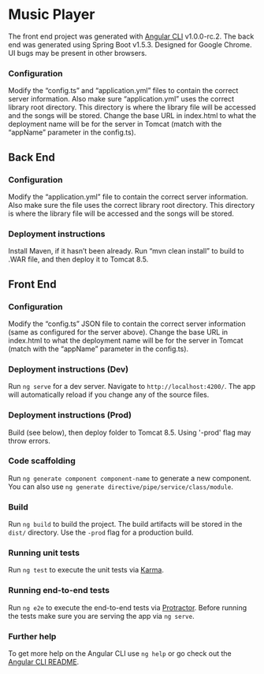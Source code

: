 # Music Player
The front end project was generated with [Angular CLI](https://github.com/angular/angular-cli) v1.0.0-rc.2. The back end was generated using Spring Boot v1.5.3. Designed for Google Chrome. UI bugs may be present in other browsers.

### Configuration
Modify the “config.ts” and “application.yml” files to contain the correct server information. Also make sure “application.yml” uses the correct library root directory. This directory is where the library file will be accessed and the songs will be stored. Change the base URL in index.html to what the deployment name will be for the server in Tomcat (match with the “appName” parameter in the config.ts).

## Back End

### Configuration
Modify the “application.yml” file to contain the correct server information. Also make sure the file uses the correct library root directory. This directory is where the library file will be accessed and the songs will be stored.

### Deployment instructions
Install Maven, if it hasn’t been already. Run “mvn clean install” to build to .WAR file, and then deploy it to Tomcat 8.5.

## Front End

### Configuration
Modify the “config.ts” JSON file to contain the correct server information (same as configured for the server above). Change the base URL in index.html to what the deployment name will be for the server in Tomcat (match with the “appName” parameter in the config.ts).

### Deployment instructions (Dev)
Run `ng serve` for a dev server. Navigate to `http://localhost:4200/`. The app will automatically reload if you change any of the source files.

### Deployment instructions (Prod)
Build (see below), then deploy folder to Tomcat 8.5. Using '-prod' flag may throw errors.

### Code scaffolding
Run `ng generate component component-name` to generate a new component. You can also use `ng generate directive/pipe/service/class/module`.

### Build
Run `ng build` to build the project. The build artifacts will be stored in the `dist/` directory. Use the `-prod` flag for a production build.

### Running unit tests
Run `ng test` to execute the unit tests via [Karma](https://karma-runner.github.io).

### Running end-to-end tests
Run `ng e2e` to execute the end-to-end tests via [Protractor](http://www.protractortest.org/).
Before running the tests make sure you are serving the app via `ng serve`.

### Further help
To get more help on the Angular CLI use `ng help` or go check out the [Angular CLI README](https://github.com/angular/angular-cli/blob/master/README.md).
